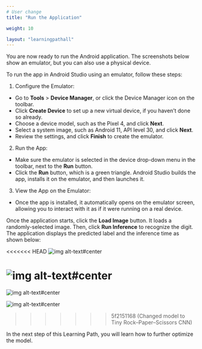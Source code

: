 ```yaml
---
# User change
title: "Run the Application"

weight: 10

layout: "learningpathall"
---
```


You are now ready to run the Android application. The screenshots below show an emulator, but you can also use a physical device. 

To run the app in Android Studio using an emulator, follow these steps:

1. Configure the Emulator:

* Go to **Tools** > **Device Manager**, or click the Device Manager icon on the toolbar.
* Click **Create Device** to set up a new virtual device, if you haven’t done so already.
* Choose a device model, such as the Pixel 4, and click **Next**.
* Select a system image, such as Android 11, API level 30, and click **Next**.
* Review the settings, and click **Finish** to create the emulator.

2. Run the App:

* Make sure the emulator is selected in the device drop-down menu in the toolbar, next to the **Run** button.
* Click the **Run** button, which is a green triangle. Android Studio builds the app, installs it on the emulator, and then launches it.

3. View the App on the Emulator:
  
* Once the app is installed, it automatically opens on the emulator screen, allowing you to interact with it as if it were running on a real device.

Once the application starts, click the **Load Image** button. It loads a randomly-selected image. Then, click **Run Inference** to recognize the digit. The application displays the predicted label and the inference time as shown below:

<<<<<<< HEAD
![img alt-text#center](figures/05.png "Figure 7. Digit Recognition 1")

![img alt-text#center](figures/06.png "Figure 8. Digit Recognition 2")
=======
![img alt-text#center](Figures/05.png "Figure 7. Digit Recognition 1")

![img alt-text#center](Figures/06.png "Figure 8. Digit Recognition 2")
>>>>>>> 5f2151168 (Changed model to Tiny Rock–Paper–Scissors CNN)

In the next step of this Learning Path, you will learn how to further optimize the model.
